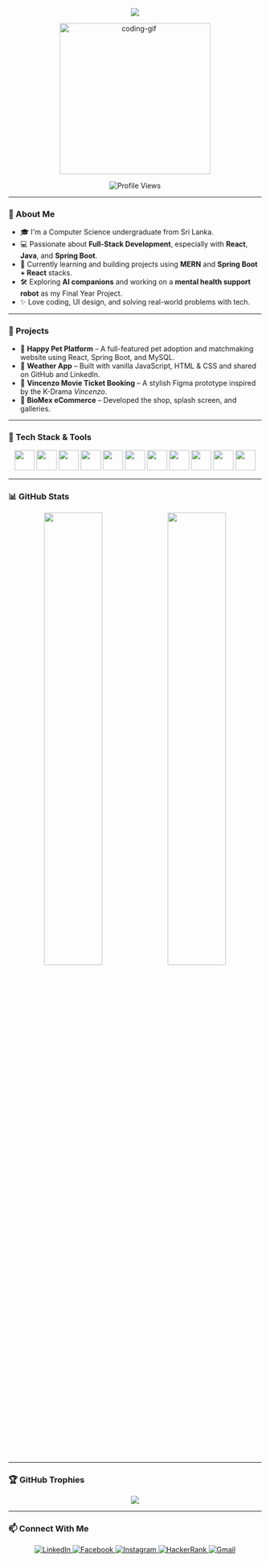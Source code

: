 <p align="center">
  <img src="https://readme-typing-svg.demolab.com/?lines=Hi+there,+I'm+Tharushi+Nathasha!;Computer+Science+Undergraduate+from+Sri+Lanka;Full+Stack+Developer+|+Tech+Enthusiast+🚀&center=true&width=600&height=45&color=4F8CC9&vCenter=true&size=22" />
</p>

<p align="center">
  <img src="https://i.pinimg.com/originals/f0/f0/d9/f0f0d932d6e39c7af5aa305cbd8da735.gif" width="300" alt="coding-gif" />
</p>

<p align="center">
  <img src="https://komarev.com/ghpvc/?username=tharushi-nathasha&label=Profile%20views&color=0e75b6&style=flat" alt="Profile Views" />
</p>

---

### 🌟 About Me
- 🎓 I'm a Computer Science undergraduate from Sri Lanka.
- 💻 Passionate about **Full-Stack Development**, especially with **React**, **Java**, and **Spring Boot**.
- 🌱 Currently learning and building projects using **MERN** and **Spring Boot + React** stacks.
- 🛠️ Exploring **AI companions** and working on a **mental health support robot** as my Final Year Project.
- ✨ Love coding, UI design, and solving real-world problems with tech.

---

### 💼 Projects
- 🐾 **Happy Pet Platform** – A full-featured pet adoption and matchmaking website using React, Spring Boot, and MySQL.
- 📱 **Weather App** – Built with vanilla JavaScript, HTML & CSS and shared on GitHub and LinkedIn.
- 🎥 **Vincenzo Movie Ticket Booking** – A stylish Figma prototype inspired by the K-Drama *Vincenzo*.
- 🛒 **BioMex eCommerce** – Developed the shop, splash screen, and galleries.

---

### 🔧 Tech Stack & Tools

<p align="center">
  <img src="https://cdn.jsdelivr.net/gh/devicons/devicon/icons/java/java-original.svg" width="40" height="40" />
  <img src="https://cdn.jsdelivr.net/gh/devicons/devicon/icons/react/react-original-wordmark.svg" width="40" height="40" />
  <img src="https://cdn.jsdelivr.net/gh/devicons/devicon/icons/mysql/mysql-original-wordmark.svg" width="40" height="40" />
  <img src="https://cdn.jsdelivr.net/gh/devicons/devicon/icons/spring/spring-original.svg" width="40" height="40" />
  <img src="https://cdn.jsdelivr.net/gh/devicons/devicon/icons/html5/html5-original-wordmark.svg" width="40" height="40" />
  <img src="https://cdn.jsdelivr.net/gh/devicons/devicon/icons/css3/css3-original-wordmark.svg" width="40" height="40" />
  <img src="https://cdn.jsdelivr.net/gh/devicons/devicon/icons/javascript/javascript-original.svg" width="40" height="40" />
  <img src="https://cdn.jsdelivr.net/gh/devicons/devicon/icons/python/python-original.svg" width="40" height="40" />
  <img src="https://www.vectorlogo.zone/logos/getpostman/getpostman-icon.svg" width="40" height="40" />
  <img src="https://www.vectorlogo.zone/logos/figma/figma-icon.svg" width="40" height="40" />
  <img src="https://www.vectorlogo.zone/logos/git-scm/git-scm-icon.svg" width="40" height="40" />
</p>

---

### 📊 GitHub Stats

<div align="center">
  <img src="https://github-readme-stats.vercel.app/api?username=tharushi-nathasha&show_icons=true&theme=tokyonight&hide_border=true" width="48%" />
  <img src="https://github-readme-stats.vercel.app/api/top-langs/?username=tharushi-nathasha&layout=compact&theme=tokyonight&hide_border=true" width="48%" />
</div>

---

### 🏆 GitHub Trophies

<p align="center">
  <img src="https://github-profile-trophy.vercel.app/?username=tharushi-nathasha&theme=tokyonight&margin-w=10&row=1&column=6" />
</p>

---

### 📫 Connect With Me

<p align="center">
  <a href="https://linkedin.com/in/tharushi-nathasha-walisundara" target="_blank">
    <img src="https://img.shields.io/badge/LinkedIn-blue?logo=linkedin&style=for-the-badge" alt="LinkedIn" />
  </a>
  <a href="https://fb.com/tharushi-nathasha" target="_blank">
    <img src="https://img.shields.io/badge/Facebook-1877F2?logo=facebook&style=for-the-badge&logoColor=white" alt="Facebook" />
  </a>
  <a href="https://instagram.com/taashiii_ii" target="_blank">
    <img src="https://img.shields.io/badge/Instagram-E4405F?logo=instagram&style=for-the-badge&logoColor=white" alt="Instagram" />
  </a>
  <a href="https://www.hackerrank.com/tharushi%20nathasha" target="_blank">
    <img src="https://img.shields.io/badge/HackerRank-2EC866?logo=hackerrank&style=for-the-badge&logoColor=white" alt="HackerRank" />
  </a>
  <a href="mailto:taashiiyaa@gmail.com">
    <img src="https://img.shields.io/badge/Gmail-D14836?logo=gmail&style=for-the-badge&logoColor=white" alt="Gmail" />
  </a>
</p>
